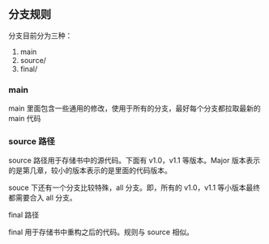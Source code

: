 ## 分支规则

分支目前分为三种：

1. main
2. source/
3. final/



### main

main 里面包含一些通用的修改，使用于所有的分支，最好每个分支都拉取最新的 main 代码



### source 路径

source 路径用于存储书中的源代码。下面有 v1.0，v1.1 等版本。Major 版本表示的是第几章，较小的版本表示的是里面的代码版本。

souce 下还有一个分支比较特殊，all 分支。即，所有的 v1.0，v1.1 等小版本最终都需要合入 all 分支。



final 路径

final 用于存储书中重构之后的代码。规则与 source 相似。